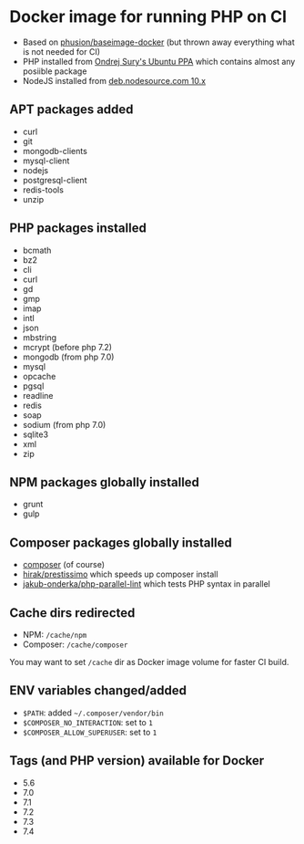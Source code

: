 # Docker image for running PHP on CI

 * Based on [phusion/baseimage-docker](https://github.com/phusion/baseimage-docker) (but thrown away everything what is not needed for CI)
 * PHP installed from [Ondrej Sury's Ubuntu PPA](https://launchpad.net/~ondrej/+archive/ubuntu/php) which contains almost any posiible package
 * NodeJS installed from [deb.nodesource.com 10.x](https://deb.nodesource.com/node_10.x)

## APT packages added

 * curl
 * git
 * mongodb-clients
 * mysql-client
 * nodejs
 * postgresql-client
 * redis-tools
 * unzip

## PHP packages installed

 * bcmath
 * bz2
 * cli
 * curl
 * gd
 * gmp
 * imap
 * intl
 * json
 * mbstring
 * mcrypt (before php 7.2)
 * mongodb (from php 7.0)
 * mysql
 * opcache
 * pgsql
 * readline
 * redis
 * soap
 * sodium (from php 7.0)
 * sqlite3
 * xml
 * zip

## NPM packages globally installed

 * grunt
 * gulp

## Composer packages globally installed

 * [composer](https://getcomposer.org/) (of course)
 * [hirak/prestissimo](https://github.com/hirak/prestissimo) which speeds up composer install
 * [jakub-onderka/php-parallel-lint](https://github.com/JakubOnderka/PHP-Parallel-Lint) which tests PHP syntax in parallel

## Cache dirs redirected

 * NPM: `/cache/npm`
 * Composer: `/cache/composer`

You may want to set `/cache` dir as Docker image volume for faster CI build.

## ENV variables changed/added

 * `$PATH`: added `~/.composer/vendor/bin`
 * `$COMPOSER_NO_INTERACTION`: set to `1`
 * `$COMPOSER_ALLOW_SUPERUSER`: set to `1`

## Tags (and PHP version) available for Docker

 * 5.6
 * 7.0
 * 7.1
 * 7.2
 * 7.3
 * 7.4
